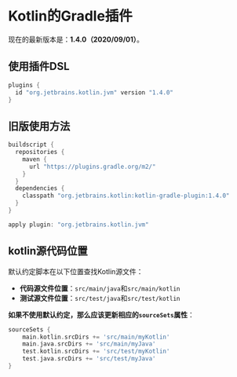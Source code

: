 Kotlin的Gradle插件
================================================================================
现在的最新版本是：**1.4.0（2020/09/01）**。

## 使用插件DSL
```groovy
plugins {
  id "org.jetbrains.kotlin.jvm" version "1.4.0"
}
```

## 旧版使用方法
```groovy
buildscript {
  repositories {
    maven {
      url "https://plugins.gradle.org/m2/"
    }
  }
  dependencies {
    classpath "org.jetbrains.kotlin:kotlin-gradle-plugin:1.4.0"
  }
}

apply plugin: "org.jetbrains.kotlin.jvm"
```

## kotlin源代码位置
默认约定脚本在以下位置查找Kotlin源文件：
+ **代码源文件位置**：`src/main/java`和`src/main/kotlin`
+ **测试源文件位置**：`src/test/java`和`src/test/kotlin`

**如果不使用默认约定，那么应该更新相应的`sourceSets`属性**：
```groovy
sourceSets {
    main.kotlin.srcDirs += 'src/main/myKotlin'
    main.java.srcDirs += 'src/main/myJava'
    test.kotlin.srcDirs += 'src/test/myKotlin'
    test.java.srcDirs += 'src/test/myJava'
}
```